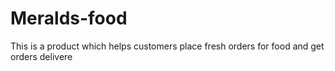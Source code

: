 # Meralds-food
This is a product which helps customers place fresh orders for food and get orders delivere